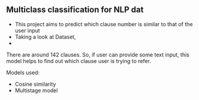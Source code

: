 ## Multiclass classification for NLP dat

- This project aims to predict which clause number is similar to that of the user input
- Taking a look at Dataset,
- 
There are around 142 clauses.
So, if user can provide some text input, this model helps to find out which clause user is trying to refer.

Models used:
- Cosine similarity
- Multistage model
